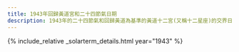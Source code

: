 ```yaml
---
title: 1943年回歸黃道宮和二十四節氣日期
description: 1943年的二十四節氣和回歸黃道為基準的黃道十二宮(又稱十二星座)的交界日期，常見於西洋占星術和星座運程
---
```

{% include_relative _solarterm_details.html year="1943" %}
